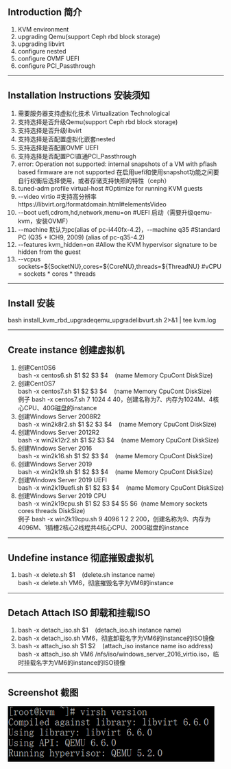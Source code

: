 <h2>Introduction 简介</h2>
 <ol>
<li>KVM environment</li>
<li>upgrading Qemu(support Ceph rbd block storage) </li>
<li>upgrading libvirt</li>
<li>configure nested</li>
<li>configure OVMF UEFI</li>
<li>configure PCI_Passthrough</li>

</ol>
 <hr />
<h2>Installation Instructions 安装须知</h2>
 <ol>
<li>需要服务器支持虚拟化技术 Virtualization Technological</li>
<li>支持选择是否升级Qemu(support Ceph rbd block storage)</li>
<li>支持选择是否升级libvirt</li>
<li>支持选择是否配置虚拟化嵌套nested</li>
<li>支持选择是否配置OVMF UEFI</li>
<li>支持选择是否配置PCI直通PCI_Passthrough</li>
<li>error: Operation not supported: internal snapshots of a VM with pflash based firmware are not supported
在启用uefi和使用snapshot功能之间要自行权衡后选择使用，或者存储支持快照的特性（ceph）</li>
<li>tuned-adm profile virtual-host   #Optimize for running KVM guests</li>
<li>--video virtio   #支持高分辨率https://libvirt.org/formatdomain.html#elementsVideo</li>
<li>--boot uefi,cdrom,hd,network,menu=on   #UEFI 启动（需要升级qemu-kvm，安装OVMF）</li>
<li>--machine 默认为pc(alias of pc-i440fx-4.2)，--machine q35   #Standard PC (Q35 + ICH9, 2009) (alias of pc-q35-4.2)</li>
<li>--features kvm_hidden=on  #Allow the KVM hypervisor signature to be hidden from the guest</li>
<li>--vcpus sockets=${SocketNU},cores=${CoreNU},threads=${ThreadNU}  #vCPU = sockets * cores * threads</li>
</ol>
 <hr />
  <h2>Install 安装<br /></h2>
  bash install_kvm_rbd_upgradeqemu_upgradelibvurt.sh 2>&1 | tee kvm.log
 <hr />
 <h2>Create instance 创建虚拟机<br /></h2>
     <ol>
<li>创建CentOS6</li>
    bash -x centos6.sh $1&nbsp;$2&nbsp;$3&nbsp;$4&nbsp;&nbsp;&nbsp;&nbsp;(name Memory CpuCont  DiskSize)<br />
<li>创建CentOS7</li>
    bash -x centos7.sh $1&nbsp;$2&nbsp;$3&nbsp;$4&nbsp;&nbsp;&nbsp;&nbsp;(name Memory CpuCont  DiskSize)<br />
    例子 bash -x centos7.sh 7 1024 4 40，创建名称为7、内存为1024M、4核心CPU、40G磁盘的instance<br />
<li>创建Windows Server 2008R2</li>
    bash -x win2k8r2.sh $1&nbsp;$2&nbsp;$3&nbsp;$4&nbsp;&nbsp;&nbsp;&nbsp;(name Memory CpuCont  DiskSize)<br />
<li>创建Windows Server 2012R2</li>
    bash -x win2k12r2.sh $1&nbsp;$2&nbsp;$3&nbsp;$4&nbsp;&nbsp;&nbsp;&nbsp;(name Memory CpuCont  DiskSize)<br />
<li>创建Windows Server 2016</li>
    bash -x win2k16.sh $1&nbsp;$2&nbsp;$3&nbsp;$4&nbsp;&nbsp;&nbsp;&nbsp;(name Memory CpuCont  DiskSize)<br />
    <li>创建Windows Server 2019</li>
    bash -x win2k19.sh $1&nbsp;$2&nbsp;$3&nbsp;$4&nbsp;&nbsp;&nbsp;&nbsp;(name Memory CpuCont  DiskSize)<br />
    <li>创建Windows Server 2019 UEFI</li>
    bash -x win2k19uefi.sh $1&nbsp;$2&nbsp;$3&nbsp;$4&nbsp;&nbsp;&nbsp;&nbsp;(name Memory CpuCont  DiskSize)<br />
    <li>创建Windows Server 2019 CPU</li>
    bash -x win2k19cpu.sh $1&nbsp;$2&nbsp;$3&nbsp;$4&nbsp;$5&nbsp;$6&nbsp;&nbsp;(name Memory sockets cores  threads DiskSize)<br />
    例子 bash -x win2k19cpu.sh 9 4096 1 2 2 200，创建名称为9、内存为4096M、1插槽2核心2线程共4核心CPU、200G磁盘的instance<br />
    </ol>
 <hr />
  <h2>Undefine instance 彻底摧毁虚拟机</h2>
 <ol>
<li>bash -x delete.sh&nbsp;$1&nbsp;&nbsp;&nbsp;&nbsp;(delete.sh instance name)</li>
      bash -x delete.sh VM6，彻底摧毁名字为VM6的instance<br />
</ol>
 <hr />
   <h2>Detach Attach ISO 卸载和挂载ISO</h2>
 <ol>
 <li>bash -x detach_iso.sh&nbsp;$1&nbsp;&nbsp;&nbsp;&nbsp;(detach_iso.sh instance name)</li>
 <li>bash -x detach_iso.sh VM6，彻底卸载名字为VM6的instance的ISO镜像<br /></li>
<li>bash -x attach_iso.sh&nbsp;$1&nbsp;$2&nbsp;&nbsp;&nbsp;&nbsp;(attach_iso instance name iso address)</li>
      bash -x attach_iso.sh VM6 /nfs/iso/windows_server_2016_virtio.iso，临时挂载名字为VM6的instance的ISO镜像<br />
</ol>
 <hr />
    <h2>Screenshot 截图</h2>
 <img src="https://raw.githubusercontent.com/asuhu/qemu-kvm/master/kvm.png"  alt="virsh version" />